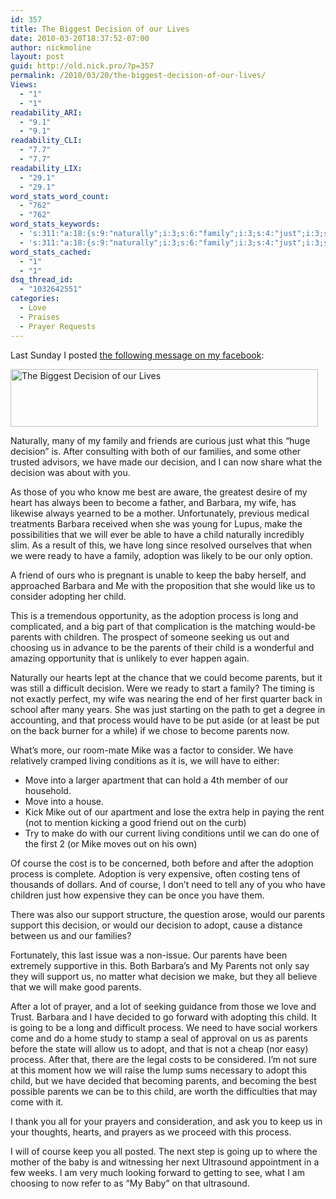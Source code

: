 ```yaml
---
id: 357
title: The Biggest Decision of our Lives
date: 2010-03-20T18:37:52-07:00
author: nickmoline
layout: post
guid: http://old.nick.pro/?p=357
permalink: /2010/03/20/the-biggest-decision-of-our-lives/
Views:
  - "1"
  - "1"
readability_ARI:
  - "9.1"
  - "9.1"
readability_CLI:
  - "7.7"
  - "7.7"
readability_LIX:
  - "29.1"
  - "29.1"
word_stats_word_count:
  - "762"
  - "762"
word_stats_keywords:
  - 's:311:"a:18:{s:9:"naturally";i:3;s:6:"family";i:3;s:4:"just";i:3;s:8:"decision";i:7;s:6:"become";i:3;s:7:"barbara";i:4;s:4:"make";i:4;s:5:"child";i:6;s:4:"long";i:3;s:8:"adoption";i:4;s:4:"keep";i:3;s:4:"baby";i:3;s:7:"process";i:6;s:7:"parents";i:11;s:4:"mike";i:3;s:6:"course";i:3;s:7:"support";i:3;s:5:"adopt";i:3;}";'
  - 's:311:"a:18:{s:9:"naturally";i:3;s:6:"family";i:3;s:4:"just";i:3;s:8:"decision";i:7;s:6:"become";i:3;s:7:"barbara";i:4;s:4:"make";i:4;s:5:"child";i:6;s:4:"long";i:3;s:8:"adoption";i:4;s:4:"keep";i:3;s:4:"baby";i:3;s:7:"process";i:6;s:7:"parents";i:11;s:4:"mike";i:3;s:6:"course";i:3;s:7:"support";i:3;s:5:"adopt";i:3;}";'
word_stats_cached:
  - "1"
  - "1"
dsq_thread_id:
  - "1032642551"
categories:
  - Love
  - Praises
  - Prayer Requests
---
```

Last Sunday I posted [the following message on my facebook](http://www.facebook.com/nickmoline?v=feed&story_fbid=366770667619&ref=mf):

[<img class="aligncenter size-full wp-image-358" title="The Biggest Decision of our Lives" alt="The Biggest Decision of our Lives" src="{{ site.baseurl }}/wp-content/uploads/2011/05/adoptionfbpost.png" width="492" height="92" data-recalc-dims="1" />](http://www.facebook.com/nickmoline?v=feed&story_fbid=366770667619&ref=mf)

Naturally, many of my family and friends are curious just what this &#8220;huge decision&#8221; is. After consulting with both of our families, and some other trusted advisors, we have made our decision, and I can now share what the decision was about with you.

<!--more-->As those of you who know me best are aware, the greatest desire of my heart has always been to become a father, and Barbara, my wife, has likewise always yearned to be a mother. Unfortunately, previous medical treatments Barbara received when she was young for Lupus, make the possibilities that we will ever be able to have a child naturally incredibly slim. As a result of this, we have long since resolved ourselves that when we were ready to have a family, adoption was likely to be our only option.

A friend of ours who is pregnant is unable to keep the baby herself, and approached Barbara and Me with the proposition that she would like us to consider adopting her child.

This is a tremendous opportunity, as the adoption process is long and complicated, and a big part of that complication is the matching would-be parents with children. The prospect of someone seeking us out and choosing us in advance to be the parents of their child is a wonderful and amazing opportunity that is unlikely to ever happen again.

Naturally our hearts lept at the chance that we could become parents, but it was still a difficult decision. Were we ready to start a family? The timing is not exactly perfect, my wife was nearing the end of her first quarter back in school after many years. She was just starting on the path to get a degree in accounting, and that process would have to be put aside (or at least be put on the back burner for a while) if we chose to become parents now.

What&#8217;s more, our room-mate Mike was a factor to consider. We have relatively cramped living conditions as it is, we will have to either:

  * Move into a larger apartment that can hold a 4th member of our household.
  * Move into a house.
  * Kick Mike out of our apartment and lose the extra help in paying the rent (not to mention kicking a good friend out on the curb)
  * Try to make do with our current living conditions until we can do one of the first 2 (or Mike moves out on his own)

Of course the cost is to be concerned, both before and after the adoption process is complete. Adoption is very expensive, often costing tens of thousands of dollars. And of course, I don&#8217;t need to tell any of you who have children just how expensive they can be once you have them.

There was also our support structure, the question arose, would our parents support this decision, or would our decision to adopt, cause a distance between us and our families?

Fortunately, this last issue was a non-issue. Our parents have been extremely supportive in this. Both Barbara&#8217;s and My Parents not only say they will support us, no matter what decision we make, but they all believe that we will make good parents.

After a lot of prayer, and a lot of seeking guidance from those we love and Trust. Barbara and I have decided to go forward with adopting this child. It is going to be a long and difficult process. We need to have social workers come and do a home study to stamp a seal of approval on us as parents before the state will allow us to adopt, and that is not a cheap (nor easy) process. After that, there are the legal costs to be considered. I&#8217;m not sure at this moment how we will raise the lump sums necessary to adopt this child, but we have decided that becoming parents, and becoming the best possible parents we can be to this child, are worth the difficulties that may come with it.

I thank you all for your prayers and consideration, and ask you to keep us in your thoughts, hearts, and prayers as we proceed with this process.

I will of course keep you all posted. The next step is going up to where the mother of the baby is and witnessing her next Ultrasound appointment in a few weeks. I am very much looking forward to getting to see, what I am choosing to now refer to as &#8220;My Baby&#8221; on that ultrasound.

&nbsp;